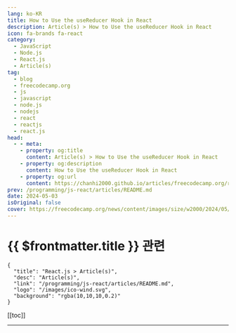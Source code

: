 ```yaml
---
lang: ko-KR
title: How to Use the useReducer Hook in React
description: Article(s) > How to Use the useReducer Hook in React
icon: fa-brands fa-react
category: 
  - JavaScript
  - Node.js
  - React.js
  - Article(s)
tag: 
  - blog
  - freecodecamp.org
  - js
  - javascript
  - node.js
  - nodejs
  - react
  - reactjs
  - react.js
head:
  - - meta:
    - property: og:title
      content: Article(s) > How to Use the useReducer Hook in React
    - property: og:description
      content: How to Use the useReducer Hook in React
    - property: og:url
      content: https://chanhi2000.github.io/articles/freecodecamp.org/react-usereducer-hook.html
prev: /programming/js-react/articles/README.md
date: 2024-05-03
isOriginal: false
cover: https://freecodecamp.org/news/content/images/size/w2000/2024/05/Introduction-to-useReducer-Hook.png
---
```


# {{ $frontmatter.title }} 관련

```component VPCard
{
  "title": "React.js > Article(s)",
  "desc": "Article(s)",
  "link": "/programming/js-react/articles/README.md",
  "logo": "/images/ico-wind.svg",
  "background": "rgba(10,10,10,0.2)"
}
```

[[toc]]

---

<SiteInfo
  name="How to Use the useReducer Hook in React"
  desc="In this article, we'll take a deep look at the useReducer hook in React. It can look confusing, especially if you are coming across the hook for the first time. This article breaks down the useReducer hook concept into understandable bits with both code and real-world examples to enable you"
  url="https://freecodecamp.org/news/react-usereducer-hook/"
  logo="https://cdn.freecodecamp.org/universal/favicons/favicon.ico"
  preview="https://freecodecamp.org/news/content/images/size/w2000/2024/05/Introduction-to-useReducer-Hook.png"/>

<!-- TODO: 작성 -->

